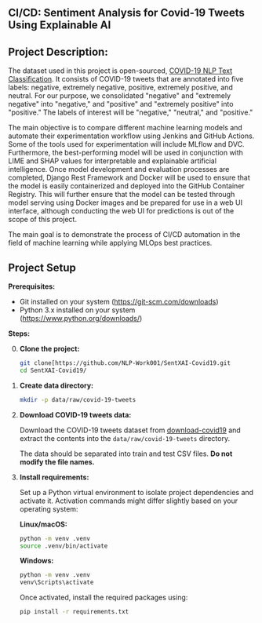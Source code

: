## **CI/CD: Sentiment Analysis for Covid-19 Tweets Using Explainable AI**

## **Project Description:**

The dataset used in this project is open-sourced, [COVID-19 NLP Text Classification](https://www.kaggle.com/datasets/datatattle/covid-19-nlp-text-classification/data). It consists of COVID-19 tweets that are annotated into five labels: negative, extremely negative, positive, extremely positive, and neutral. For our purpose, we consolidated "negative" and "extremely negative" into "negative," and "positive" and "extremely positive" into "positive." The labels of interest will be "negative," "neutral," and "positive."

The main objective is to compare different machine learning models and automate their experimentation workflow using Jenkins and GitHub Actions. Some of the tools used for experimentation will include MLflow and DVC. Furthermore, the best-performing model will be used in conjunction with LIME and SHAP values for interpretable and explainable artificial intelligence. Once model development and evaluation processes are completed, Django Rest Framework and Docker will be used to ensure that the model is easily containerized and deployed into the GitHub Container Registry. This will further ensure that the model can be tested through model serving using Docker images and be prepared for use in a web UI interface, although conducting the web UI for predictions is out of the scope of this project.

The main goal is to demonstrate the process of CI/CD automation in the field of machine learning while applying MLOps best practices.

## **Project Setup**

**Prerequisites:**

* Git installed on your system (https://git-scm.com/downloads)
* Python 3.x installed on your system (https://www.python.org/downloads/)

**Steps:**

0. **Clone the project:**

   ```bash
   git clone[https://github.com/NLP-Work001/SentXAI-Covid19.git
   cd SentXAI-Covid19/
   ```

1. **Create data directory:**

   ```bash
   mkdir -p data/raw/covid-19-tweets
   ```

2. **Download COVID-19 tweets data:**

   Download the COVID-19 tweets dataset from [download-covid19](https://www.kaggle.com/datasets/datatattle/covid-19-nlp-text-classification/data) and extract the contents into the `data/raw/covid-19-tweets` directory.

   The data should be separated into train and test CSV files. **Do not modify the file names.**

3. **Install requirements:**

   Set up a Python virtual environment to isolate project dependencies and activate it.  Activation commands might differ slightly based on your operating system:

   **Linux/macOS:**

   ```bash
   python -m venv .venv
   source .venv/bin/activate
   ```

   **Windows:**

   ```bash
   python -m venv .venv
   venv\Scripts\activate
   ```

   Once activated, install the required packages using:

   ```bash
   pip install -r requirements.txt
   ```

